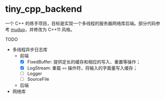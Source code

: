 # tiny_cpp_backend

一个 C++ 的练手项目，目标是实现一个多线程的服务器网络库后端。部分代码参考 [muduo](https://github.com/chenshuo/muduo)，并修改为 C++11 风格。

TODO 
- 多线程异步日志库
  - 前端
    - [x] FixedBuffer: 提供定长的缓存和相应的写入、重置等操作；
    - [x] LogStream: 重载 `<<` 操作符，将输入的字面量写入缓存；
    - [ ] Logger
    - [ ] SourceFile
  - 后端
- 网络库
